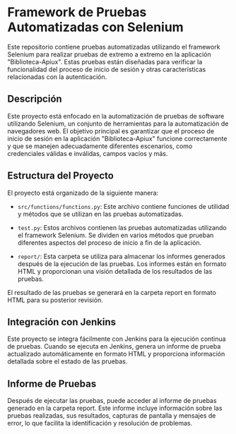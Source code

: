 # Framework de Pruebas Automatizadas con Selenium

Este repositorio contiene pruebas automatizadas utilizando el framework Selenium para realizar pruebas de extremo a extremo en la aplicación "Biblioteca-Apiux". Estas pruebas están diseñadas para verificar la funcionalidad del proceso de inicio de sesión y otras características relacionadas con la autenticación.

## Descripción

Este proyecto está enfocado en la automatización de pruebas de software utilizando Selenium, un conjunto de herramientas para la automatización de navegadores web. El objetivo principal es garantizar que el proceso de inicio de sesión en la aplicación "Biblioteca-Apiux" funcione correctamente y que se manejen adecuadamente diferentes escenarios, como credenciales válidas e inválidas, campos vacíos y más.

## Estructura del Proyecto

El proyecto está organizado de la siguiente manera:

- `src/functions/functions.py`: Este archivo contiene funciones de utilidad y métodos que se utilizan en las pruebas automatizadas.

- `test.py`: Estos archivos contienen las pruebas automatizadas utilizando el framework Selenium. Se dividen en varios métodos que prueban diferentes aspectos del proceso de inicio a fin de la aplicación.

- `report/`: Esta carpeta se utiliza para almacenar los informes generados después de la ejecución de las pruebas. Los informes están en formato HTML y proporcionan una visión detallada de los resultados de las pruebas.

El resultado de las pruebas se generará en la carpeta report en formato HTML para su posterior revisión.

## Integración con Jenkins
Este proyecto se integra fácilmente con Jenkins para la ejecución continua de pruebas. Cuando se ejecuta en Jenkins, genera un informe de prueba actualizado automáticamente en formato HTML y proporciona información detallada sobre el estado de las pruebas.

## Informe de Pruebas
Después de ejecutar las pruebas, puede acceder al informe de pruebas generado en la carpeta report. Este informe incluye información sobre las pruebas realizadas, sus resultados, capturas de pantalla y mensajes de error, lo que facilita la identificación y resolución de problemas.
